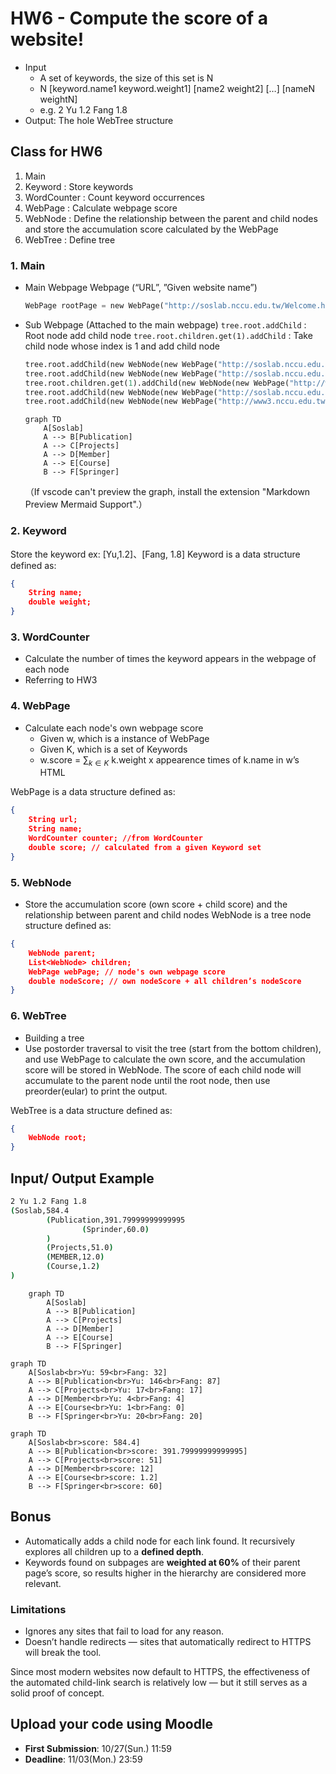 # HW6 - Compute the score of a website!
- Input
    - A set of keywords, the size of this set is N
    - N [keyword.name1 keyword.weight1] [name2 weight2] […] [nameN weightN] 
    - e.g. 2 Yu 1.2 Fang 1.8
- Output: The hole WebTree structure

## Class for HW6
1. Main
2. Keyword : Store keywords
3. WordCounter : Count keyword occurrences
4. WebPage : Calculate webpage score
5. WebNode : Define the relationship between the parent and child nodes and store the accumulation score calculated by the WebPage
6. WebTree : Define tree

### 1. Main
- Main Webpage
    Webpage (“URL”, ”Given website name”)
    ```python
    WebPage rootPage = new WebPage("http://soslab.nccu.edu.tw/Welcome.html", "Soslab");
    ```
- Sub Webpage (Attached to the main webpage)
    `tree.root.addChild` : Root node add child node
    `tree.root.children.get(1).addChild` : Take child node whose index is 1 and add child node
    ```python
    tree.root.addChild(new WebNode(new WebPage("http://soslab.nccu.edu.tw/Publications.html","Publication")));
    tree.root.addChild(new WebNode(new WebPage("http://soslab.nccu.edu.tw/Projects.html","Projects")));
    tree.root.children.get(1).addChild(new WebNode(new WebPage("http://www.cs.ucsb.edu/~vlab/stranger", "Stranger")));
    tree.root.addChild(new WebNode(new WebPage("http://soslab.nccu.edu.tw/Members.html", "MEMBER")));
    tree.root.addChild(new WebNode(new WebPage("http://www3.nccu.edu.tw/~yuf/course.htm","Course")));
    ```
    ```mermaid
    graph TD
        A[Soslab]
        A --> B[Publication]
        A --> C[Projects]
        A --> D[Member]
        A --> E[Course]
        B --> F[Springer]
    ```
    （If vscode can't preview the graph, install the extension "Markdown Preview Mermaid Support".）



### 2. Keyword
Store the keyword
ex: [Yu,1.2]、[Fang, 1.8]
Keyword is a data structure defined as:
```json
{
    String name;
    double weight;
}
```
### 3. WordCounter
- Calculate the number of times the keyword appears in the webpage of each node
- Referring to HW3

### 4. WebPage
- Calculate each node's own webpage score
    - Given w, which is a instance of WebPage
    - Given K, which is a set of Keywords
    - w.score = $\sum_{k \in K}$  k.weight x appearence times of k.name in w’s HTML

WebPage is a data structure defined as:
```json
{
    String url;
    String name;
    WordCounter counter; //from WordCounter
    double score; // calculated from a given Keyword set
}
```
### 5. WebNode
- Store the accumulation score (own score + child score) and the relationship between parent and child nodes
WebNode is a tree node structure defined as:
```json
{
    WebNode parent;
    List<WebNode> children;
    WebPage webPage; // node's own webpage score
    double nodeScore; // own nodeScore + all children’s nodeScore
}
```
### 6. WebTree
- Building a tree
- Use postorder traversal to visit the tree (start from the bottom children), and use WebPage to calculate the own score, and the accumulation score will be stored in WebNode. The score of each child node will accumulate to the parent node until the root node, then use preorder(eular) to print the output.

WebTree is a data structure defined as:
```json
{
    WebNode root;
}
```

## Input/ Output Example
```bash
2 Yu 1.2 Fang 1.8
(Soslab,584.4
        (Publication,391.79999999999995
                (Sprinder,60.0)
        )
        (Projects,51.0)
        (MEMBER,12.0)
        (Course,1.2)
)
```

```mermaid
    graph TD
        A[Soslab]
        A --> B[Publication]
        A --> C[Projects]
        A --> D[Member]
        A --> E[Course]
        B --> F[Springer]
```
```mermaid
graph TD
    A[Soslab<br>Yu: 59<br>Fang: 32]
    A --> B[Publication<br>Yu: 146<br>Fang: 87]
    A --> C[Projects<br>Yu: 17<br>Fang: 17]
    A --> D[Member<br>Yu: 4<br>Fang: 4]
    A --> E[Course<br>Yu: 1<br>Fang: 0]
    B --> F[Springer<br>Yu: 20<br>Fang: 20]
```
```mermaid
graph TD
    A[Soslab<br>score: 584.4]
    A --> B[Publication<br>score: 391.79999999999995]
    A --> C[Projects<br>score: 51]
    A --> D[Member<br>score: 12]
    A --> E[Course<br>score: 1.2]
    B --> F[Springer<br>score: 60]
```

## Bonus
- Automatically adds a child node for each link found. It recursively explores all children up to a **defined depth**.
- Keywords found on subpages are **weighted at 60%** of their parent page’s score, so results higher in the hierarchy are considered more relevant.

### Limitations
- Ignores any sites that fail to load for any reason.
- Doesn’t handle redirects — sites that automatically redirect to HTTPS will break the tool.

Since most modern websites now default to HTTPS, the effectiveness of the automated child-link search is relatively low — but it still serves as a solid proof of concept.



## Upload your code using Moodle
- **First Submission**: 10/27(Sun.) 11:59
- **Deadline**: 11/03(Mon.) 23:59